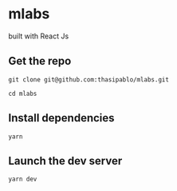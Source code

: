 # mlabs

built with React Js

## Get the repo
```
git clone git@github.com:thasipablo/mlabs.git
```
```
cd mlabs
```
## Install dependencies
```
yarn
```

## Launch the dev server
```
yarn dev
```
